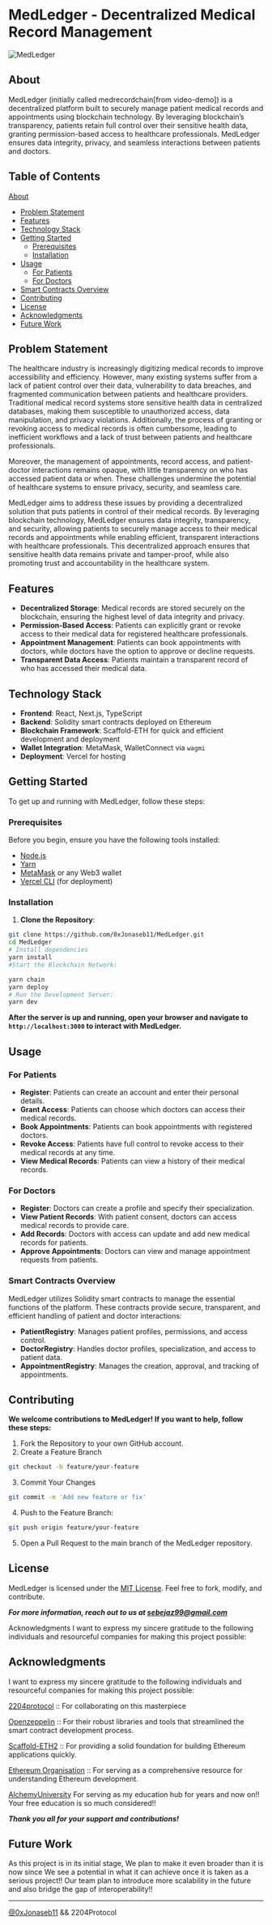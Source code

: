 # MedLedger - Decentralized Medical Record Management

![MedLedger](./assets/MedLedger.webp)

## About

MedLedger (initially called medrecordchain[from video-demo]) is a decentralized platform built to securely manage patient medical records and appointments using blockchain technology. By leveraging blockchain’s transparency, patients retain full control over their sensitive health data, granting permission-based access to healthcare professionals. MedLedger ensures data integrity, privacy, and seamless interactions between patients and doctors.

## Table of Contents
[About](#about)
- [Problem Statement](#problem-statement)
- [Features](#-features)
- [Technology Stack](#-technology-stack)
- [Getting Started](#-getting-started)
  - [Prerequisites](#prerequisites)
  - [Installation](#installation)
- [Usage](#-usage)
  - [For Patients](#for-patients)
  - [For Doctors](#for-doctors)
- [Smart Contracts Overview](#-smart-contracts-overview)
- [Contributing](#contributing)
- [License](#license)
- [Acknowledgments](#acknowledgments)
- [Future Work](#future-work)

## Problem Statement

<div>
The healthcare industry is increasingly digitizing medical records to improve accessibility and efficiency. However, many existing systems suffer from a lack of patient control over their data, vulnerability to data breaches, and fragmented communication between patients and healthcare providers. Traditional medical record systems store sensitive health data in centralized databases, making them susceptible to unauthorized access, data manipulation, and privacy violations. Additionally, the process of granting or revoking access to medical records is often cumbersome, leading to inefficient workflows and a lack of trust between patients and healthcare professionals.

Moreover, the management of appointments, record access, and patient-doctor interactions remains opaque, with little transparency on who has accessed patient data or when. These challenges undermine the potential of healthcare systems to ensure privacy, security, and seamless care.

MedLedger aims to address these issues by providing a decentralized solution that puts patients in control of their medical records. By leveraging blockchain technology, MedLedger ensures data integrity, transparency, and security, allowing patients to securely manage access to their medical records and appointments while enabling efficient, transparent interactions with healthcare professionals. This decentralized approach ensures that sensitive health data remains private and tamper-proof, while also promoting trust and accountability in the healthcare system.

</div>

## Features

- **Decentralized Storage**: Medical records are stored securely on the blockchain, ensuring the highest level of data integrity and privacy.
- **Permission-Based Access**: Patients can explicitly grant or revoke access to their medical data for registered healthcare professionals.
- **Appointment Management**: Patients can book appointments with doctors, while doctors have the option to approve or decline requests.
- **Transparent Data Access**: Patients maintain a transparent record of who has accessed their medical data.

## Technology Stack

- **Frontend**: React, Next.js, TypeScript
- **Backend**: Solidity smart contracts deployed on Ethereum
- **Blockchain Framework**: Scaffold-ETH for quick and efficient development and deployment
- **Wallet Integration**: MetaMask, WalletConnect via `wagmi`
- **Deployment**: Vercel for hosting

## Getting Started

To get up and running with MedLedger, follow these steps:

### Prerequisites

Before you begin, ensure you have the following tools installed:

- [Node.js](https://nodejs.org/)
- [Yarn](https://yarnpkg.com/)
- [MetaMask](https://metamask.io/) or any Web3 wallet
- [Vercel CLI](https://vercel.com/docs/cli) (for deployment)

### Installation

1. **Clone the Repository**:
```sh
git clone https://github.com/0xJonaseb11/MedLedger.git
cd MedLedger
# Install dependencies
yarn install
#Start the Blockchain Network:

yarn chain
yarn deploy
# Run the Development Server:
yarn dev

```
**After the server is up and running, open your browser and navigate to `http://localhost:3000` to interact with MedLedger.**

## Usage

### For Patients
- **Register**: Patients can create an account and enter their personal details.
- **Grant Access**: Patients can choose which doctors can access their medical records.
- **Book Appointments**: Patients can book appointments with registered doctors.
- **Revoke Access**: Patients have full control to revoke access to their medical records at any time.
- **View Medical Records**: Patients can view a history of their medical records.

### For Doctors
- **Register**: Doctors can create a profile and specify their specialization.
- **View Patient Records**: With patient consent, doctors can access medical records to provide care.
- **Add Records**: Doctors with access can update and add new medical records for patients.
- **Approve Appointments**: Doctors can view and manage appointment requests from patients.

### Smart Contracts Overview

MedLedger utilizes Solidity smart contracts to manage the essential functions of the platform. These contracts provide secure, transparent, and efficient handling of patient and doctor interactions:

- **PatientRegistry**: Manages patient profiles, permissions, and access control.
- **DoctorRegistry**: Handles doctor profiles, specialization, and access to patient data.
- **AppointmentRegistry**: Manages the creation, approval, and tracking of appointments.

## Contributing

**We welcome contributions to MedLedger! If you want to help, follow these steps:**
1. Fork the Repository to your own GitHub account.
2. Create a Feature Branch

```sh
git checkout -b feature/your-feature
```
3. Commit Your Changes

```sh
git commit -m 'Add new feature or fix'
```
4. Push to the Feature Branch:
```sh
git push origin feature/your-feature
```
5. Open a Pull Request to the main branch of the MedLedger repository.

## License
MedLedger is licensed under the [MIT License](./LICENCE). Feel free to fork, modify, and contribute.

_**For more information, reach out to us at <sebejaz99@gmail.com>**_

Acknowledgments
I want to express my sincere gratitude to the following individuals and resourceful companies for making this project possible:

## Acknowledgments

I want to express my sincere gratitude to the following individuals and resourceful companies for making this project possible:

[2204protocol](2204protocol@gmail.com) :: For collaborating on this masterpiece

[Openzeppelin](https://www.openzeppelin.com/) :: For their robust libraries and tools that streamlined the smart contract development process.

[Scaffold-ETH2](https://scaffold-eth-2-docs.vercel.app/quick-start) :: For providing a solid foundation for building Ethereum applications quickly.

[Ethereum Organisation](https://ethereum.org/en/developers/docs/) :: For serving as a comprehensive resource for understanding Ethereum development.

[AlchemyUniversity](https://www.alchemy.com/university) For serving as my education hub for years and now on!! Your free education is so much considered!!

_**Thank you all for your support and contributions!**_

## Future Work
As this project is in its initial stage, We plan to make it even broader than it is now since We see a potential in what it can achieve once it is taken as a serious project!!
Our team plan to introduce more scalability in the future and also bridge the gap of interoperability!!

----------------

[@0xJonaseb11](https://jonas-sebera.vercel.app) && 2204Protocol
